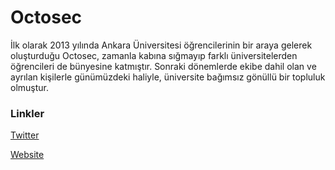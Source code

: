 # Octosec

İlk olarak 2013 yılında Ankara Üniversitesi öğrencilerinin bir araya gelerek oluşturduğu Octosec, zamanla kabına sığmayıp farklı üniversitelerden öğrencileri de bünyesine katmıştır. Sonraki dönemlerde ekibe dahil olan ve ayrılan kişilerle günümüzdeki haliyle, üniversite bağımsız gönüllü bir topluluk olmuştur.

### Linkler
[Twitter](https://twitter.com/octosec)

[Website](http://octosec.net/)